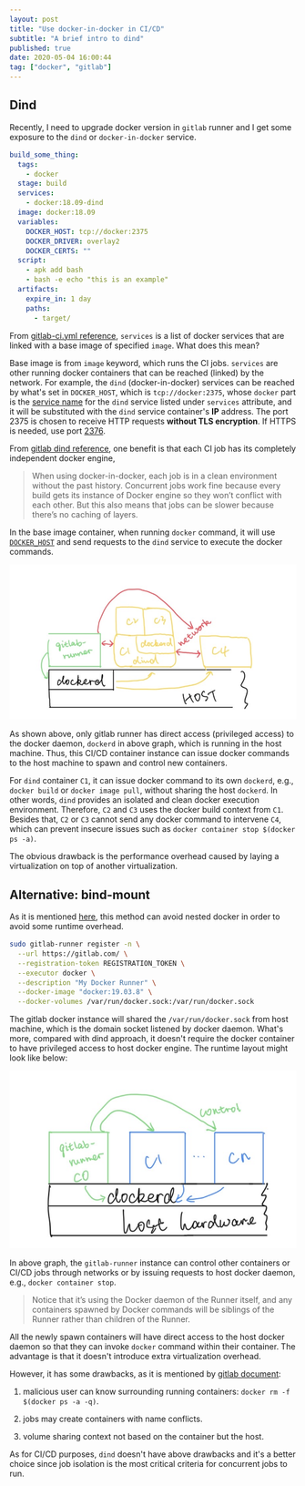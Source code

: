 ```yaml
---
layout: post
title: "Use docker-in-docker in CI/CD"
subtitle: "A brief intro to dind"
published: true
date: 2020-05-04 16:00:44
tag: ["docker", "gitlab"]
---
```


## Dind

Recently, I need to upgrade docker version in `gitlab` runner and I get some exposure to the `dind` or `docker-in-docker` service.

```yaml
build_some_thing:
  tags:
    - docker
  stage: build
  services:
    - docker:18.09-dind
  image: docker:18.09
  variables:
    DOCKER_HOST: tcp://docker:2375
    DOCKER_DRIVER: overlay2
    DOCKER_CERTS: ""
  script:
    - apk add bash
    - bash -e echo "this is an example"
  artifacts:
    expire_in: 1 day
    paths:
      - target/
```

From [gitlab-ci.yml reference](https://docs.gitlab.com/ee/ci/yaml/#services), `services` is a list of docker services that are linked with a base image of specified `image`. What does this mean?

Base image is from `image` keyword, which runs the CI jobs. `services` are other running docker containers that can be reached (linked) by the network. For example, the `dind` (docker-in-docker) services can be reached by what's set in `DOCKER_HOST`, which is `tcp://docker:2375`, whose `docker` part is the [service name][dind-access-name] for the `dind` service listed under `services` attribute, and it will be substituted with the `dind` service container's __IP__ address. The port 2375 is chosen to receive HTTP requests __without TLS encryption__. If HTTPS is needed, use port [2376][docker-port].

From [gitlab dind reference][dind-reference], one benefit is that each CI job has its completely independent docker engine,

> When using docker-in-docker, each job is in a clean environment without the past history. Concurrent jobs work fine because every build gets its instance of Docker engine so they won’t conflict with each other. But this also means that jobs can be slower because there’s no caching of layers.

In the base image container, when running `docker` command, it will use [`DOCKER_HOST`][docker-daemon] and send requests to the `dind` service to execute the docker commands.

![dind-and-base](./dind.jpeg)

As shown above, only gitlab runner has direct access (privileged access) to the docker daemon, `dockerd` in above graph, which is running in the host machine. Thus, this CI/CD container instance can issue docker commands to the host machine to spawn and control new containers.

For `dind` container `C1`, it can issue docker command to its own `dockerd`, e.g., `docker build` or `docker image pull`, without sharing the host `dockerd`. In other words, `dind` provides an isolated and clean docker execution environment. Therefore, `C2` and `C3` uses the docker build context from `C1`. Besides that, `C2` or `C3` cannot send any docker command to intervene `C4`, which can prevent insecure issues such as `docker container stop $(docker ps -a)`.

The obvious drawback is the performance overhead caused by laying a virtualization on top of another virtualization.

## Alternative: bind-mount

As it is mentioned [here][bind-mount], this method can avoid nested docker in order to avoid some runtime overhead.

```bash
sudo gitlab-runner register -n \
  --url https://gitlab.com/ \
  --registration-token REGISTRATION_TOKEN \
  --executor docker \
  --description "My Docker Runner" \
  --docker-image "docker:19.03.8" \
  --docker-volumes /var/run/docker.sock:/var/run/docker.sock
```

The gitlab docker instance will shared the `/var/run/docker.sock` from host machine, which is the domain socket listened by docker daemon. What's more, compared with dind approach, it doesn't require the docker container to have privileged access to host docker engine. The runtime layout might look like below:

![image-bind-mount](./bind-mount.jpeg)

In above graph, the `gitlab-runner` instance can control other containers or CI/CD jobs through networks or by issuing requests to host docker daemon, e.g., `docker container stop`.

> Notice that it’s using the Docker daemon of the Runner itself, and any containers spawned by Docker commands will be siblings of the Runner rather than children of the Runner.

All the newly spawn containers will have direct access to the host docker daemon so that they can invoke `docker` command within their container. The advantage is that it doesn't introduce extra virtualization overhead.

However, it has some drawbacks, as it is mentioned by [gitlab document][bind-mount]:

1. malicious user can know surrounding running containers: `docker rm -f $(docker ps -a -q)`.

2. jobs may create containers with name conflicts.

3. volume sharing context not based on the container but the host.

As for CI/CD purposes, `dind` doesn't have above drawbacks and it's a better choice since job isolation is the most critical criteria for concurrent jobs to run.

[dind-reference]: https://docs.gitlab.com/ee/ci/docker/using_docker_build.html#making-docker-in-docker-builds-faster-with-docker-layer-caching
[dind-access-name]: https://docs.gitlab.com/ee/ci/docker/using_docker_images.html#accessing-the-services
[bind-mount]: https://docs.gitlab.com/ee/ci/docker/using_docker_build.html#use-docker-socket-binding
[docker-port]: https://github.com/docker-library/docker/blob/0bab8e3d0ebe6dc4b7a122bb1d0b2e017925c50d/19.03/dind/Dockerfile#L43
[docker-daemon]: https://docs.docker.com/engine/reference/commandline/dockerd/#daemon-socket-option
